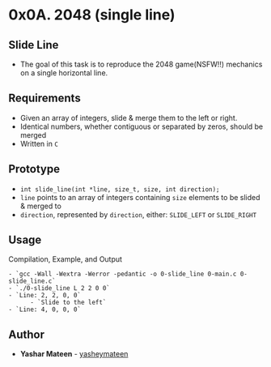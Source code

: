 # 0x0A. 2048 (single line)

## Slide Line
* The goal of this task is to reproduce the 2048 game(NSFW!!) mechanics on a single horizontal line.

## Requirements
* Given an array of integers, slide & merge them to the left or right.
* Identical numbers, whether contiguous or separated by zeros, should be merged
* Written in `C`

## Prototype
* `int slide_line(int *line, size_t, size, int direction);`
* `line` points to an array of integers containing `size` elements to be slided & merged to
* `direction`, represented by `direction`, either: `SLIDE_LEFT` or `SLIDE_RIGHT`

## Usage
Compilation, Example, and Output

	- `gcc -Wall -Wextra -Werror -pedantic -o 0-slide_line 0-main.c 0-slide_line.c`
	- `./0-slide_line L 2 2 0 0`
	- `Line: 2, 2, 0, 0`
          - `Slide to the left`
	- `Line: 4, 0, 0, 0`

## Author
* **Yashar Mateen** - [yasheymateen](https://www.github.com/yasheymateen)
